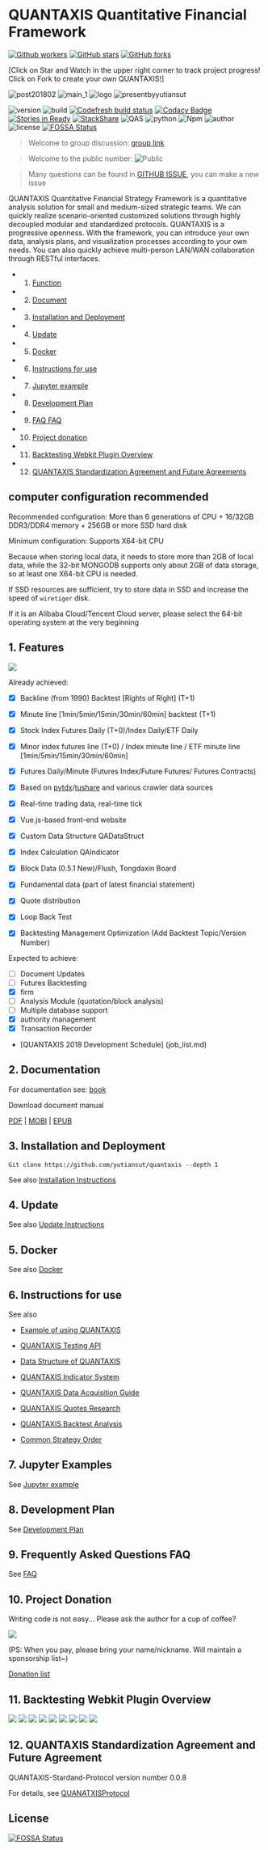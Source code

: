 # QUANTAXIS Quantitative Financial Framework



[![Github workers](https://img.shields.io/github/watchers/quantaxis/quantaxis.svg?style=social&label=Watchers&)](https://github.com/quantaxis/quantaxis/watchers)
[![GitHub stars](https://img.shields.io/github/stars/quantaxis/quantaxis.svg?style=social&label=Star&)](https://github.com/quantaxis/quantaxis/stargazers)
[![GitHub forks](https://img.shields.io/github/forks/quantaxis/quantaxis.svg?style=social&label=Fork&)](https://github.com/quantaxis/quantaxis/fork)


[Click on Star and Watch in the upper right corner to track project progress! Click on Fork to create your own QUANTAXIS!]

![post201802](http://osnhakmay.bkt.clouddn.com/quantaxis-post201802.png)
![main_1](http://osnhakmay.bkt.clouddn.com/Main_1.gif)
![logo](http://osnhakmay.bkt.clouddn.com/QUANTAXIS-small.png)
![presentbyyutiansut](http://osnhakmay.bkt.clouddn.com/yutiansut-logo.png)


![version](https://img.shields.io/pypi/v/quantaxis.svg)
![build](https://travis-ci.org/QUANTAXIS/QUANTAXIS.svg?branch=master)
[![Codefresh build status](https://g.codefresh.io/api/badges/build?repoOwner=yutiansut&repoName=QUANTAXIS&branch=master&pipelineName=QUANTAXIS&accountName=yutiansut_marketplace&type=cf-1)]( https://g.codefresh.Io/repositories/yutiansut/QUANTAXIS/builds?filter=trigger:build;branch:master;service:5a30c1026e9d6c0001c5143b~QUANTAXIS)
[![Codacy Badge](https://api.codacy.com/project/badge/Grade/d8504e4af33747bb8117579212425af9)](https://www.codacy.com/app/yutiansut/QUANTAXIS?utm_source=github.com&utm_medium=referral&utm_content=yutiansut/QUANTAXIS&utm_campaign=badger)
[![Stories in Ready](https://badge.waffle.io/yutiansut/QUANTAXIS.svg?label=ready&title=Ready)](http://waffle.io/yutiansut/QUANTAXIS)
[![StackShare](https://img.shields.io/badge/tech-stack-0690fa.svg?style=flat)](https://stackshare.io/yutiansut/quantaxis)
![QAS](https://img.shields.io/badge/QAS-%200.0.8-brown.svg)
![python](https://img.shields.io/badge/python-%203.6/3.5/3.4/win/ubuntu-darkgrey.svg)
![Npm](https://img.shields.io/badge/Npm-%200.4.0-yellow.svg)
![author](https://img.shields.io/badge/Powered%20by-%20%20yutiansut-red.svg)
![license](https://img.shields.io/badge/License-%20MIT-brightgreen.svg)
[![FOSSA Status](https://app.fossa.io/api/projects/git%2Bgithub.com%2FQUANTAXIS%2FQUANTAXIS.svg?type=shield)](https://app.fossa.io/projects/git%2Bgithub.com%2FQUANTAXIS%2FQUANTAXIS?ref=badge_shield)




> Welcome to group discussion: [group link](https://jq.qq.com/?_wv=1027&k=4CEKGzn)

> Welcome to the public number: ![Public](http://osnhakmay.bkt.clouddn.com/qrcode_for_gh_bbb47e0550f7_258%20%281%29.jpg)

> Many questions can be found in [GITHUB ISSUE](https://github.com/QUANTAXIS/QUANTAXIS/issues), you can make a new issue

QUANTAXIS Quantitative Financial Strategy Framework is a quantitative analysis solution for small and medium-sized strategic teams. We can quickly realize scenario-oriented customized solutions through highly decoupled modular and standardized protocols. QUANTAXIS is a progressive openness. With the framework, you can introduce your own data, analysis plans, and visualization processes according to your own needs. You can also quickly achieve multi-person LAN/WAN collaboration through RESTful interfaces.

<!-- vscode-markdown-toc -->
* 1. [Function](#)
* 2. [Document](#-1)
* 3. [Installation and Deployment](#-1)
* 4. [Update](#-1)
* 5. [Docker](#Docker)
* 6. [Instructions for use](#-1)
* 7. [Jupyter example](#Jupyter)
* 8. [Development Plan](#-1)
* 9. [FAQ FAQ](#FAQ)
* 10. [Project donation](#-1)
* 11. [Backtesting Webkit Plugin Overview](#Webkit)
* 12. [QUANTAXIS Standardization Agreement and Future Agreements](#QUANTAXIS)

<!-- vscode-markdown-toc-config
Numbering=true
autoSave=true
/vscode-markdown-toc-config -->
<!-- /vscode-markdown-toc -->

## computer configuration recommended

Recommended configuration:
More than 6 generations of CPU + 16/32GB DDR3/DDR4 memory + 256GB or more SSD hard disk

Minimum configuration:
Supports X64-bit CPU

Because when storing local data, it needs to store more than 2GB of local data, while the 32-bit MONGODB supports only about 2GB of data storage, so at least one X64-bit CPU is needed.

If SSD resources are sufficient, try to store data in SSD and increase the speed of ```wiretiger``` disk.

If it is an Alibaba Cloud/Tencent Cloud server, please select the 64-bit operating system at the very beginning


## 1. <a name=''></a> Features


![](http://osnhakmay.bkt.clouddn.com/framework.png)

Already achieved:

- [x] Backline (from 1990) Backtest [Rights of Right] (T+1)
- [x] Minute line [1min/5min/15min/30min/60min] backtest (T+1)
- [x] Stock Index Futures Daily (T+0)/Index Daily/ETF Daily
- [x] Minor index futures line (T+0) / Index minute line / ETF minute line [1min/5min/15min/30min/60min]
- [x] Futures Daily/Minute (Futures Index/Future Futures/ Futures Contracts)
- [x] Based on [pytdx](https://github.com/rainx/pytdx)/[tushare](https://github.com/waditu/tushare) and various crawler data sources
- [x] Real-time trading data, real-time tick
- [x] Vue.js-based front-end website
- [x] Custom Data Structure QADataStruct
- [x] Index Calculation QAIndicator
- [x] Block Data (0.5.1 New)/Flush, Tongdaxin Board
- [x] Fundamental data (part of latest financial statement)
- [x] Quote distribution
- [x] Loop Back Test
- [x] Backtesting Management Optimization (Add Backtest Topic/Version Number)


Expected to achieve:

- [ ] Document Updates
- [ ] Futures Backtesting
- [x] firm
- [ ] Analysis Module (quotation/block analysis)
- [ ] Multiple database support
- [x] authority management
- [x] Transaction Recorder

- [QUANTAXIS 2018 Development Schedule] (job_list.md)


## 2. <a name='-1'></a> Documentation

For documentation see: [book](http://book.yutiansut.com)

Download document manual

[PDF](https://www.gitbook.com/download/pdf/book/quantaxis/quantaxis) | [MOBI](https://www.gitbook.com/download/mobi/book/quantaxis/quantaxis) | [EPUB](https://www.gitbook.com/download/epub/book/quantaxis/quantaxis)

## 3. <a name='-1'></a> Installation and Deployment

```
Git clone https://github.com/yutiansut/quantaxis --depth 1
```

See also [Installation Instructions](Documents/install.md)

## 4. <a name='-1'></a> Update
See also [Update Instructions](Documents/update.md)

## 5. <a name='Docker'></a>Docker
See also [Docker](Documents/docker.md)
## 6. <a name='-1'></a> Instructions for use
See also


* [Example of using QUANTAXIS](https://github.com/quantaxis/QADemo)

* [QUANTAXIS Testing API](Documents/backtest_api.md)
* [Data Structure of QUANTAXIS](Documents/DataStruct.md)
* [QUANTAXIS Indicator System](Documents/indicators.md)
* [QUANTAXIS Data Acquisition Guide](Documents/DataFetch.md)
* [QUANTAXIS Quotes Research](Documents/analysis.md)
* [QUANTAXIS Backtest Analysis](Documents/backtestanalysis.md)
* [Common Strategy Order](Documents/strategy.md)

## 7. <a name='Jupyter'></a>Jupyter Examples
See [Jupyter example](jupyterexample)


## 8. <a name='-1'></a> Development Plan
See [Development Plan](job_list.md)
## 9. <a name='FAQ'></a> Frequently Asked Questions FAQ
See [FAQ](Documents/FAQ.md)

## 10. <a name='-1'></a> Project Donation

Writing code is not easy... Please ask the author for a cup of coffee?


![](http://osnhakmay.bkt.clouddn.com/alipay.png)

(PS: When you pay, please bring your name/nickname. Will maintain a sponsorship list~)

[Donation list](CONTRIBUTING.md)



## 11. <a name='Webkit'></a> Backtesting Webkit Plugin Overview

![](http://osnhakmay.bkt.clouddn.com/homepage.png)
![](http://osnhakmay.bkt.clouddn.com/loginpage.png)
![](http://osnhakmay.bkt.clouddn.com/adminpage.png)
![](http://osnhakmay.bkt.clouddn.com/backtestpage.png)
![](http://osnhakmay.bkt.clouddn.com/rebacktest.png)
![](http://osnhakmay.bkt.clouddn.com/backtestpic.png)
![](http://osnhakmay.bkt.clouddn.com/strategy.png)
![](http://osnhakmay.bkt.clouddn.com/kline.png)
![](http://osnhakmay.bkt.clouddn.com/settings.png)


## 12. <a name='QUANTAXIS'></a>QUANTAXIS Standardization Agreement and Future Agreement


QUANTAXIS-Stardand-Protocol version number 0.0.8

For details, see [QUANATXISProtocol](Documents/readme.md)


## License
[![FOSSA Status](https://app.fossa.io/api/projects/git%2Bgithub.com%2FQUANTAXIS%2FQUANTAXIS.svg?type=large)](https://app.fossa.io/projects/git%2Bgithub.com%2FQUANTAXIS%2FQUANTAXIS?ref=badge_large)